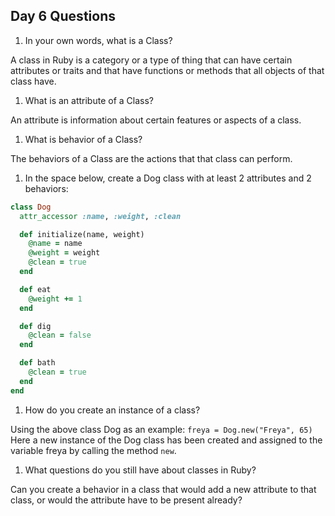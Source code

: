 ## Day 6 Questions

1. In your own words, what is a Class?

A class in Ruby is a category or a type of thing that can have certain attributes or traits and that have functions or methods that all objects of that class have.

1. What is an attribute of a Class?

An attribute is information about certain features or aspects of a class.

1. What is behavior of a Class?

The behaviors of a Class are the actions that that class can perform.

1. In the space below, create a Dog class with at least 2 attributes and 2 behaviors:

```Ruby
class Dog
  attr_accessor :name, :weight, :clean

  def initialize(name, weight)
    @name = name
    @weight = weight
    @clean = true
  end

  def eat
    @weight += 1
  end

  def dig
    @clean = false
  end

  def bath
    @clean = true
  end
end
```

1. How do you create an instance of a class?

Using the above class Dog as an example:
`freya = Dog.new("Freya", 65)`
Here a new instance of the Dog class has been created and assigned to the variable freya by calling the method `new`.

1. What questions do you still have about classes in Ruby?

Can you create a behavior in a class that would add a new attribute to that class, or would the attribute have to be present already? 
